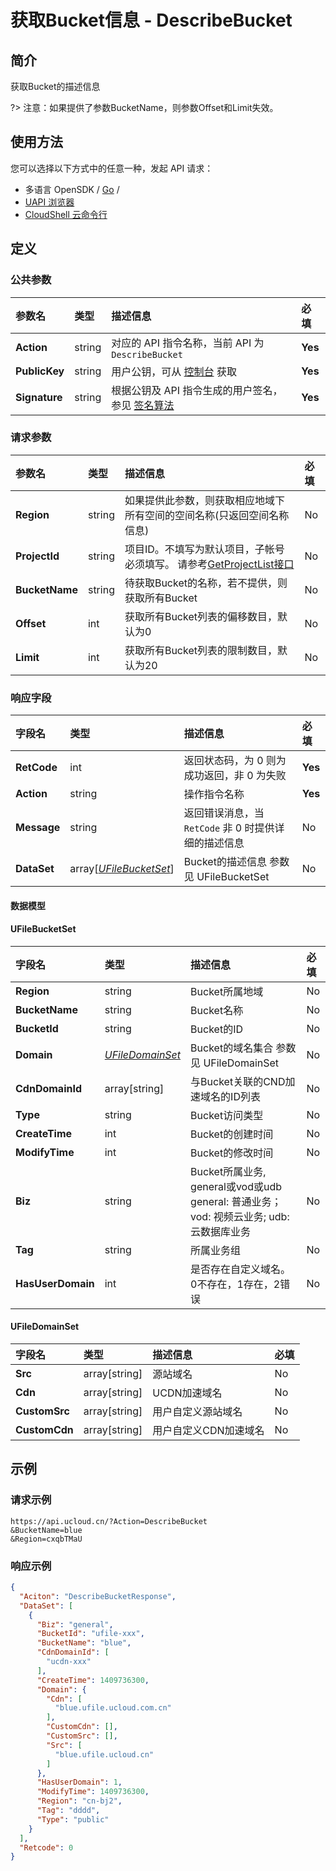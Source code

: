 # 获取Bucket信息 - DescribeBucket

## 简介

获取Bucket的描述信息

?> 注意：如果提供了参数BucketName，则参数Offset和Limit失效。




## 使用方法

您可以选择以下方式中的任意一种，发起 API 请求：
- 多语言 OpenSDK / [Go](https://github.com/ucloud/ucloud-sdk-go) /
- [UAPI 浏览器](https://console.ucloud.cn/uapi/detail?id=DescribeBucket)
- [CloudShell 云命令行](https://shell.ucloud.cn/)


## 定义

### 公共参数

| 参数名 | 类型 | 描述信息 | 必填 |
|:---|:---|:---|:---|
| **Action**     | string  | 对应的 API 指令名称，当前 API 为 `DescribeBucket`                        | **Yes** |
| **PublicKey**  | string  | 用户公钥，可从 [控制台](https://console.ucloud.cn/uapi/apikey) 获取                                             | **Yes** |
| **Signature**  | string  | 根据公钥及 API 指令生成的用户签名，参见 [签名算法](api/summary/signature.md)  | **Yes** |

### 请求参数

| 参数名 | 类型 | 描述信息 | 必填 |
|:---|:---|:---|:---|
| **Region** | string | 如果提供此参数，则获取相应地域下所有空间的空间名称(只返回空间名称信息) |No|
| **ProjectId** | string | 项目ID。不填写为默认项目，子帐号必须填写。 请参考[GetProjectList接口](api/summary/get_project_list) |No|
| **BucketName** | string | 待获取Bucket的名称，若不提供，则获取所有Bucket |No|
| **Offset** | int | 获取所有Bucket列表的偏移数目，默认为0 |No|
| **Limit** | int | 获取所有Bucket列表的限制数目，默认为20 |No|

### 响应字段

| 字段名 | 类型 | 描述信息 | 必填 |
|:---|:---|:---|:---|
| **RetCode** | int | 返回状态码，为 0 则为成功返回，非 0 为失败 |**Yes**|
| **Action** | string | 操作指令名称 |**Yes**|
| **Message** | string | 返回错误消息，当 `RetCode` 非 0 时提供详细的描述信息 |No|
| **DataSet** | array[[*UFileBucketSet*](#UFileBucketSet)] | Bucket的描述信息 参数见 UFileBucketSet |No|

#### 数据模型


#### UFileBucketSet

| 字段名 | 类型 | 描述信息 | 必填 |
|:---|:---|:---|:---|
| **Region** | string | Bucket所属地域 |No|
| **BucketName** | string | Bucket名称 |No|
| **BucketId** | string | Bucket的ID |No|
| **Domain** | [*UFileDomainSet*](#UFileDomainSet) | Bucket的域名集合 参数见 UFileDomainSet |No|
| **CdnDomainId** | array[string] | 与Bucket关联的CND加速域名的ID列表 |No|
| **Type** | string | Bucket访问类型 |No|
| **CreateTime** | int | Bucket的创建时间 |No|
| **ModifyTime** | int | Bucket的修改时间 |No|
| **Biz** | string | Bucket所属业务, general或vod或udb general: 普通业务； vod: 视频云业务; udb: 云数据库业务 |No|
| **Tag** | string | 所属业务组 |No|
| **HasUserDomain** | int | 是否存在自定义域名。0不存在，1存在，2错误 |No|

#### UFileDomainSet

| 字段名 | 类型 | 描述信息 | 必填 |
|:---|:---|:---|:---|
| **Src** | array[string] | 源站域名 |No|
| **Cdn** | array[string] | UCDN加速域名 |No|
| **CustomSrc** | array[string] | 用户自定义源站域名 |No|
| **CustomCdn** | array[string] | 用户自定义CDN加速域名 |No|

## 示例

### 请求示例
    
```
https://api.ucloud.cn/?Action=DescribeBucket
&BucketName=blue
&Region=cxqbTMaU
```

### 响应示例
    
```json
{
  "Aciton": "DescribeBucketResponse",
  "DataSet": [
    {
      "Biz": "general",
      "BucketId": "ufile-xxx",
      "BucketName": "blue",
      "CdnDomainId": [
        "ucdn-xxx"
      ],
      "CreateTime": 1409736300,
      "Domain": {
        "Cdn": [
          "blue.ufile.ucloud.com.cn"
        ],
        "CustomCdn": [],
        "CustomSrc": [],
        "Src": [
          "blue.ufile.ucloud.cn"
        ]
      },
      "HasUserDomain": 1,
      "ModifyTime": 1409736300,
      "Region": "cn-bj2",
      "Tag": "dddd",
      "Type": "public"
    }
  ],
  "Retcode": 0
}
```





